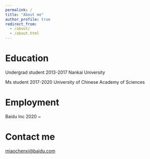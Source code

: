 ```yaml
---
permalink: /
title: "About me"
author_profile: true
redirect_from: 
  - /about/
  - /about.html
---
```


Education
======
Undergrad student 2013-2017 Nankai University

Ms student 2017-2020 University of Chinese Academy of Sciences

Employment
======
Baidu Inc 2020 ~ 

Contact me
======
miaochenxi@baidu.com

